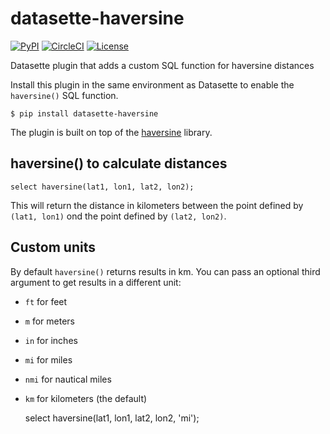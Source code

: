 # datasette-haversine

[![PyPI](https://img.shields.io/pypi/v/datasette-haversine.svg)](https://pypi.org/project/datasette-haversine/)
[![CircleCI](https://circleci.com/gh/simonw/datasette-haversine.svg?style=svg)](https://circleci.com/gh/simonw/datasette-haversine)
[![License](https://img.shields.io/badge/license-Apache%202.0-blue.svg)](https://github.com/simonw/datasette-haversine/blob/master/LICENSE)

Datasette plugin that adds a custom SQL function for haversine distances

Install this plugin in the same environment as Datasette to enable the `haversine()` SQL function.

    $ pip install datasette-haversine

The plugin is built on top of the [haversine](https://github.com/mapado/haversine) library.

## haversine() to calculate distances

    select haversine(lat1, lon1, lat2, lon2);

This will return the distance in kilometers between the point defined by `(lat1, lon1)` ond the point defined by `(lat2, lon2)`.

## Custom units

By default `haversine()` returns results in km. You can pass an optional third argument to get results in a different unit:

- `ft` for feet
- `m` for meters
- `in` for inches
- `mi` for miles
- `nmi` for nautical miles
- `km` for kilometers (the default)

    select haversine(lat1, lon1, lat2, lon2, 'mi');

